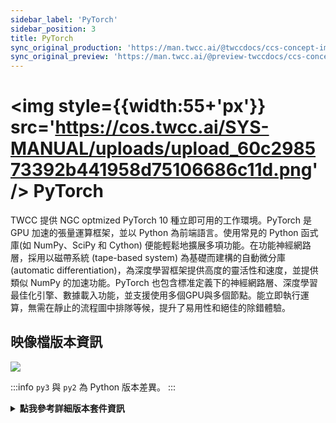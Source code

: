```yaml
---
sidebar_label: 'PyTorch'
sidebar_position: 3
title: PyTorch
sync_original_production: 'https://man.twcc.ai/@twccdocs/ccs-concept-image-pytorch-zh' 
sync_original_preview: 'https://man.twcc.ai/@preview-twccdocs/ccs-concept-image-pytorch-zh' 
---
```



# <img style={{width:55+'px'}} src='https://cos.twcc.ai/SYS-MANUAL/uploads/upload_60c298573392b441958d75106686c11d.png' /> PyTorch

TWCC 提供 NGC optmized PyTorch 10 種立即可用的工作環境。PyTorch 是 GPU 加速的張量運算框架，並以 Python 為前端語言。使用常見的 Python 函式庫(如 NumPy、SciPy 和 Cython) 便能輕鬆地擴展多項功能。在功能神經網路層，採用以磁帶系統 (tape-based system) 為基礎而建構的自動微分庫 (automatic differentiation)，為深度學習框架提供高度的靈活性和速度，並提供類似 NumPy 的加速功能。PyTorch 也包含標准定義下的神經網路層、深度學習最佳化引擎、數據載入功能，並支援使用多個GPU與多個節點。能立即執行運算，無需在靜止的流程圖中排隊等候，提升了易用性和絕佳的除錯體驗。

## <i class="fa fa-sticky-note" aria-hidden="true"></i> <span class="ccsimglist">映像檔版本資訊</span> 

![](https://cos.twcc.ai/SYS-MANUAL/uploads/upload_a7588de317f7bb27b056f5de1be5186e.png)


:::info
`py3` 與 `py2` 為 Python 版本差異。
:::


<details class="docspoiler">

<summary><b>點我參考詳細版本套件資訊</b></summary>

- [pytorch-22.02-py3](https://docs.nvidia.com/deeplearning/frameworks/pytorch-release-notes/rel_22-02.html#rel_22-02)
- [pytorch-21.11-py3](https://docs.nvidia.com/deeplearning/frameworks/pytorch-release-notes/rel_21-11.html#rel_21-11)
- [pytorch-21.08-py3](https://docs.nvidia.com/deeplearning/frameworks/pytorch-release-notes/rel_21-08.html#rel_21-08)
- [pytorch-21.06-py3](https://docs.nvidia.com/deeplearning/frameworks/pytorch-release-notes/rel_21-06.html#rel_21-06)
- [pytorch-21.02-py3](https://docs.nvidia.com/deeplearning/frameworks/pytorch-release-notes/rel_21-02.html#rel_21-02)
- [pytorch-20.11-py3](https://docs.nvidia.com/deeplearning/frameworks/pytorch-release-notes/rel_20-11.html#rel_20-11)
- [pytorch-20.08-py3](https://docs.nvidia.com/deeplearning/frameworks/pytorch-release-notes/rel_20-08.html#rel_20-08)
- [pytorch-20.06-py3](https://docs.nvidia.com/deeplearning/frameworks/pytorch-release-notes/rel_20-06.html#rel_20-06)
- [pytorch-20.02-py3](https://docs.nvidia.com/deeplearning/frameworks/pytorch-release-notes/rel_20-02.html#rel_20-02)
- [pytorch-19.11-py3](https://docs.nvidia.com/deeplearning/frameworks/pytorch-release-notes/rel_19-11.html#rel_19-11)
- [pytorch-19.08-py3](https://docs.nvidia.com/deeplearning/frameworks/pytorch-release-notes/rel_19-08.html#rel_19-08)
- [pytorch-19.02-py3-v1](https://docs.nvidia.com/deeplearning/frameworks/pytorch-release-notes/rel_19-02.html#rel_19-02)
- [pytorch-18.12-py3-v1](https://docs.nvidia.com/deeplearning/frameworks/pytorch-release-notes/rel_18-12.html#rel_18-12)
- [pytorch-18.10-py3-v1](https://docs.nvidia.com/deeplearning/frameworks/pytorch-release-notes/rel_18-10.html#rel_18-10)
- [pytorch-18.08-py3-v1](https://docs.nvidia.com/deeplearning/frameworks/pytorch-release-notes/rel_18.08.html#rel_18.08)

</details>

